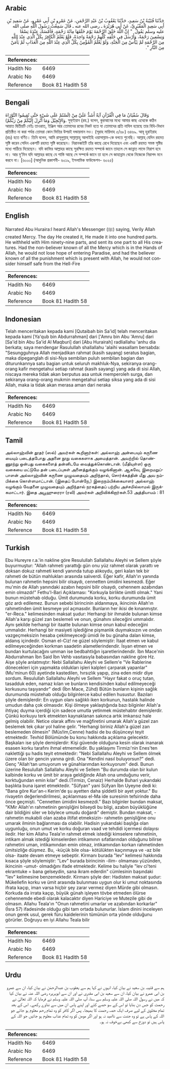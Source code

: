 ## Arabic


<div dir="rtl" lang="ar" style={{fontSize:'larger',backgroundColor:'#f8f9fa',padding:20}}>
حَدَّثَنَا قُتَيْبَةُ بْنُ سَعِيدٍ، حَدَّثَنَا يَعْقُوبُ بْنُ عَبْدِ الرَّحْمَنِ، عَنْ عَمْرِو بْنِ أَبِي عَمْرٍو، عَنْ سَعِيدِ بْنِ أَبِي سَعِيدٍ الْمَقْبُرِيِّ، عَنْ أَبِي هُرَيْرَةَ ـ رضى الله عنه ـ قَالَ سَمِعْتُ رَسُولَ اللَّهِ صلى الله عليه وسلم يَقُولُ ‏ "‏ إِنَّ اللَّهَ خَلَقَ الرَّحْمَةَ يَوْمَ خَلَقَهَا مِائَةَ رَحْمَةٍ، فَأَمْسَكَ عِنْدَهُ تِسْعًا وَتِسْعِينَ رَحْمَةً، وَأَرْسَلَ فِي خَلْقِهِ كُلِّهِمْ رَحْمَةً وَاحِدَةً، فَلَوْ يَعْلَمُ الْكَافِرُ بِكُلِّ الَّذِي عِنْدَ اللَّهِ مِنَ الرَّحْمَةِ لَمْ يَيْأَسْ مِنَ الْجَنَّةِ، وَلَوْ يَعْلَمُ الْمُؤْمِنُ بِكُلِّ الَّذِي عِنْدَ اللَّهِ مِنَ الْعَذَابِ لَمْ يَأْمَنْ مِنَ النَّارِ ‏"‏‏.‏
</div>
<div style={{backgroundColor:'#f8f9fa',padding:20, marginBottom: 10}}><table> <thead> <tr> <th>References:</th> <th></th> </tr> </thead> <tbody><tr><td>Hadith No</td><td>6469</td></tr><tr><td>Arabic No</td><td>6469</td></tr><tr><td>Reference</td><td>Book 81 Hadith 58</td></tr></tbody></table></div>

## Bengali


<div dir="ltr" lang="bn" style={{fontSize:'larger',backgroundColor:'#f8f9fa',padding:20}}>
وَقَالَ سُفْيَانُ مَا فِي الْقُرْآنِ آيَةٌ أَشَدُّ عَلَيَّ مِنْ (لَسْتُمْ عَلَى شَيْءٍ حَتَّى تُقِيمُوا التَّوْرَاةَ وَالإِنْجِيْلَ وَمَا أُنْزِلَ إِلَيْكُمْ مِنْ رَبِّكُمْ). সুফ্ইয়ান (রহ.) বলেন, কুরআনের মধ্যে আমার কাছ এত্থেকে কঠিন আয়াত দ্বিতীয়টি নেইঃ তাওরাত, ইঞ্জিল আর তোমাদের রবের নিকট হতে যা তোমাদের প্রতি নাযিল হয়েছে তার বিধি-বিধান প্রতিষ্ঠিত না করা পর্যন্ত তোমরা কোন ভিত্তির উপরই দন্ডায়মান নও। (সূরাহ মায়িদাহ ৫/৬৮) ৬৪৬৯. আবূ হুরাইরাহ (রাঃ) হতে বর্ণিত। তিনি বলেন, আমি রাসূলুল্লাহ্ সাল্লাল্লাহু আলাইহি ওয়াসাল্লাম-কে বলতে শুনেছি। আল্লাহ্ যেদিন রহমত সৃষ্টি করেন সেদিন একশটি রহমত সৃষ্টি করেছেন। নিরানব্বইটি তাঁর কাছে রেখে দিয়েছেন এবং একটি রহমত সমস্ত সৃষ্টির মধ্যে পাঠিয়ে দিয়েছেন। যদি কাফির আল্লাহর কাছে সুরক্ষিত রহমত সম্পর্কে জানে তাহলে সে জান্নাত লাভে নিরাশ হবে না। আর মু’মিন যদি আল্লাহর কাছে যে শাস্তি আছে সে সম্পর্কে জানে তা হলে সে জাহান্নাম থেকে নিজেকে নিরাপদ মনে করবে না। [৬০০০] (আধুনিক প্রকাশনী- ৬০১৯, ইসলামিক ফাউন্ডেশন- ৬০২৫)
</div>
<div style={{backgroundColor:'#f8f9fa',padding:20, marginBottom: 10}}><table> <thead> <tr> <th>References:</th> <th></th> </tr> </thead> <tbody><tr><td>Hadith No</td><td>6469</td></tr><tr><td>Arabic No</td><td>6469</td></tr><tr><td>Reference</td><td>Book 81 Hadith 58</td></tr></tbody></table></div>

## English


<div dir="ltr" lang="en" style={{fontSize:'larger',backgroundColor:'#f8f9fa',padding:20}}>
Narrated Abu Huraira:I heard Allah's Messenger (ﷺ) saying, Verily Allah created Mercy. The day He created it, He made it into one hundred parts. He withheld with Him ninety-nine parts, and sent its one part to all His creatures. Had the non-believer known of all the Mercy which is in the Hands of Allah, he would not lose hope of entering Paradise, and had the believer known of all the punishment which is present with Allah, he would not consider himself safe from the Hell-Fire
</div>
<div style={{backgroundColor:'#f8f9fa',padding:20, marginBottom: 10}}><table> <thead> <tr> <th>References:</th> <th></th> </tr> </thead> <tbody><tr><td>Hadith No</td><td>6469</td></tr><tr><td>Arabic No</td><td>6469</td></tr><tr><td>Reference</td><td>Book 81 Hadith 58</td></tr></tbody></table></div>

## Indonesian


<div dir="ltr" lang="id" style={{fontSize:'larger',backgroundColor:'#f8f9fa',padding:20}}>
Telah menceritakan kepada kami [Qutaibah bin Sa'id] telah menceritakan kepada kami [Ya'qub bin Abdurrahman] dari ['Amru bin Abu 'Amru] dari [Sa'id bin Abu Sa'id Al Maqburi] dari [Abu Hurairah] radliallahu 'anhu dia berkata; saya mendengar Rasulullah shallallahu 'alaihi wasallam bersabda: "Sesungguhnya Allah menjadikan rahmat (kasih sayang) seratus bagian, maka dipeganglah di sisi-Nya sembilan puluh sembilan bagian dan diturunkannya satu bagian untuk seluruh makhluk-Nya, sekiranya orang-orang kafir mengetahui setiap rahmat (kasih sayang) yang ada di sisi Allah, niscaya mereka tidak akan berputus asa untuk memperoleh surga, dan sekiranya orang-orang mukmin mengetahui setiap siksa yang ada di sisi Allah, maka ia tidak akan merasa aman dari neraka
</div>
<div style={{backgroundColor:'#f8f9fa',padding:20, marginBottom: 10}}><table> <thead> <tr> <th>References:</th> <th></th> </tr> </thead> <tbody><tr><td>Hadith No</td><td>6469</td></tr><tr><td>Arabic No</td><td>6469</td></tr><tr><td>Reference</td><td>Book 81 Hadith 58</td></tr></tbody></table></div>

## Tamil


<div dir="ltr" lang="ta" style={{fontSize:'larger',backgroundColor:'#f8f9fa',padding:20}}>
அல்லாஹ்வின் தூதர் (ஸல்) அவர்கள் கூறினார்கள்: அல்லாஹ் அன்பையும் கருணை யையும் படைத்தபோது அதனை நூறு வகைகளாக அமைத்தான். அவற்றில் தொண்ணூற்று ஒன்பது வகைகளைத் தன்னிடமே வைத்துக்கொண்டான். (மீதியுள்ள) ஒரு வகையை மட்டுமே தன் படைப்புகள் அனைத்துக்கும் வழங்கினான். ஆகவே, இறைமறுப்பாளன் அல்லாஹ்வின் கருணை முழுவதையும் அறிந்தால், சொர்க்கத்தின் மீது அவ நம்பிக்கை கொள்ளமாட்டான். (இதைப் போன்றே,) இறைநம்பிக்கையாளர் அல்லாஹ் வழங்கும் வேதனை முழுவதையும் அறிந்தால் நரகத்தைப் பற்றிய அச்சமில்லாமல் இருக்கமாட்டார். இதை அபூஹுரைரா (ரலி) அவர்கள் அறிவிக்கிறார்கள்.53 அத்தியாயம் : 81
</div>
<div style={{backgroundColor:'#f8f9fa',padding:20, marginBottom: 10}}><table> <thead> <tr> <th>References:</th> <th></th> </tr> </thead> <tbody><tr><td>Hadith No</td><td>6469</td></tr><tr><td>Arabic No</td><td>6469</td></tr><tr><td>Reference</td><td>Book 81 Hadith 58</td></tr></tbody></table></div>

## Turkish


<div dir="ltr" lang="tr" style={{fontSize:'larger',backgroundColor:'#f8f9fa',padding:20}}>
Ebu Hureyre r.a.'in nakline göre Resulullah Sallallahu Aleyhi ve Sellem şöyle buyurmuştur: "Allah rahmeti yarattığı gün onu yüz rahmet olarak yarattı ve doksan dokuz rahmeti kendi yanında tutup alıkoydu, geri kalan tek bir rahmeti de bütün mahlukları arasında salıverdi. Eğer kafir, Allah'ın yanında bulunan rahmetin hepsini bilir olsaydı, cennetten ümidini kesmezdi. Eğer mu'min de Allah yanındaki azabın hepsini bilir olsaydı, cehennem azabından emin olmazdı!" Fethu'l-Bari Açıklaması: "Korkuyla birlikte ümitli olmak." Yani bunun müstehab olduğu. Ümit durumunda korku, korku durumunda ümit göz ardı edilemez. Bunun sebebi birincinin aldanmaya, ikincinin Allah'ın rahmetinden ümit kesmeye yol açmasıdır. Bunların her ikisi de kınanmıştır. "er-Reca." kelimesinden maksat şudur: Herhangi bir ihmalde bulunan kimse Allah'a karşı güzel zan beslemeli ve onun, günahını sileceğini ummalıdır. Aynı şekilde herhangi bir itaatte bulunan kimse onun kabul edeceğini ummalıdır. Herhangi bir masiyeti işlediğine pişmanlık duymaksızın ve ondan vazgeçmeksizin hesaba çekilmeyeceği ümidi ile bu günaha dalan kimse, aldanış içindedir. Osman el-Ciz! ne güzel söylemiştir: İtaat etmen ve kabul edilmeyeceğinden korkman saadetin alametlerindendir. İsyan etmen ve bundan kurtulacağını umman ise bedbahtlığın işaretlerindendir. İbn Mace'nin Abdurrahman İbn Said İbn Vehb vasıtasıyla babasından nakline göre Hz. Aişe şöyle anlatmıştır: Nebi Sallallahu Aleyhi ve Sellem'e "Ve Rablerine dönecekleri için yapmakta oldukları işleri kalpleri çarparak yapanlar"(Mu'minun 60) ayetinde kastedilen, hırsızlık yapıp, zina eden midir diye sordum. Resulullah Sallallahu Aleyhi ve Sellem "Hayır fakat o oruç tutan, tasadduk eden, namaz kılan ve bunların kendisinden kabul edilmeyeceği korkusunu taşıyandır" dedi (İbn Mace, Zühd) Bütün bunların kişinin sağlık durumunda müstehab olduğu bilginlerce kabul edilen husustur. Bazıları şöyle demişlerdir: En uygun olanı sağlıklı iken korkunun, hastalık halinde umudun daha çok olmasıdır. Kişi ölmeye yaklaştığında bazı bilginler Allah'a ihtiyaç duyma içerdiği için sadece umutla yetinmek müstehabtır demişlerdir. Çünkü korkuyu terk etmekten kaynaklanan sakınca artık imkansız hale gelmiş olabilir. Netice olarak affını ve mağfiretini umarak Allah'a güzel zan beslemek tek çıkar yol haline gelir. "Herhangi biriniz Allah'a güzel zan beslemeden ölmesin" (Müs!im,Cenne) hadisi de bu düşünceyi teyit etmektedir. Tevhid Bölümünde bu konu hakkında açıklama gelecektir. Başkaları ise şöyle demişlerdir: Kişi güvende olduğuna kesin olarak inanarak esasen korku tarafını ihmal etmemelidir. Bu yaklaşımı Tirmizı'nin Enes'ten naklettiği şu hadis teyit etmektedir: "Nebi Sallallahu Aleyhi ve Sellem ölmek üzere olan bir gencin yanına girdi. Ona "Kendini nasıl buluyorsun?" dedi. Genç "Allah'tan umuyorum ve günahlarımdan korkuyorum" dedi. Bunun üzerine Resulullah Sallallahu Aleyhi ve Sellem "Bu durumda olan bir kulun kalbinde korku ve ümit bir araya geldiğinde Allah ona umduğunu verir, korktuğundan emin kılar" dedi.(Tirmizı, Cenaiz) Herhalde Buhari yukarıdaki başlıkta buna işaret etmektedir. "Süfyan" yani Süfyan İbn Uyeyne dedi ki: "Bana göre Kur'an-ı Kerim'de şu ayetten daha şiddetli bir ayet yoktur." Bu rivayetin değerlendirilmesi, açıklanması el-Ma ide suresinin tefsirinde daha önce geçmişti. "Cennetten ümidini kesmezdi." Bazı bilginler bundan maksat, "KMir Allah'ın rahmetinin genişliğini bilseydi bu bilgi, azabın büyüklüğüne dair bildiğini siler ve böylece umudu doğardı" demiştir. Bundan maksat, -rahmetin mukabili olan azaba iltifat etmeksizin- rahmetin genişliğine onu umarak ilminin bağlanması da olabilir. Hadisin yukarıdaki başlığa olan uygunluğu, onun umut ve korku doğuran vaad ve tehdidi içermesi dolayısı iledir. Her kim Allahu Teala'ın rahmet etmek istediği kimselere rahmetinin, intikam almak istediği kimselerden intikamının sıfatlarından olduğunu bilirse rahmetini uman, intikamından emin olmaz, intikamından korkan rahmetinden ümitsizliğe düşmez. Bu, -küçük bile olsa- kötülükten kaçınmaya ve -az bile olsa- itaate devam etmeye sebeptir. Kirmanı burada "lev" kelimesi hakkında kısaca şöyle söylemiştir: "Lev" burada birincinin -ilim- olmaması yüzünden, ikincinin -umut- olmadığını ifade etmektedir. Kelime bu haliyle "lev ci'teni ekramtuke = bana gelseydin, sana ikram ederdin" cümlesinin başındaki "lev" kelimesine benzemektedir. Kirmanı şöyle der: Hadisten maksat şudur: Mükellefin korku ve ümit arasında bulunması uygun olur ki umut noktasında ifrata kaçıp, iman varsa hiçbir şey zarar vermez diyen Mürde gibi olmasın. Korkuda da irrata kaçıp, büyük günah işleyen tövbe etmeden ölürse cehennemde ebedi olarak kalacaktır diyen Hariciye ve Mutezile gibi de olmasın. Allahu Teala'ın "Onun rahmetini umarlar ve azabından korkarlar"(İsra 57) ifadesinde olduğu gibi tam ortada bulunurlar. İslam dinini inceleyen onun gerek usul, gerek füru kaidelerinin tümünün orta yönde olduğunu görürler. Doğruyu en iyi Allahu Teala bilir
</div>
<div style={{backgroundColor:'#f8f9fa',padding:20, marginBottom: 10}}><table> <thead> <tr> <th>References:</th> <th></th> </tr> </thead> <tbody><tr><td>Hadith No</td><td>6469</td></tr><tr><td>Arabic No</td><td>6469</td></tr><tr><td>Reference</td><td>Book 81 Hadith 58</td></tr></tbody></table></div>

## Urdu


<div dir="rtl" lang="ur" style={{fontSize:'larger',backgroundColor:'#f8f9fa',padding:20}}>
ہم سے قتیبہ بن سعید نے بیان کیا، انہوں نے کہا ہم سے یعقوب بن عبدالرحمٰن نے بیان کیا، ان سے عمرو بن ابی عمرو نے بیان کیا، ان سے سعید بن ابی مقبری نے اور ان سے ابوہریرہ رضی اللہ عنہ نے بیان کیا کہ میں نے رسول اللہ صلی اللہ علیہ وسلم سے سنا، آپ صلی اللہ علیہ وسلم نے فرمایا کہ اللہ تعالیٰ نے رحمت کو جس دن بنایا تو اس کے سو حصے کئے اور اپنے پاس ان میں سے نناوے رکھے۔ اس کے بعد تمام مخلوق کے لیے صرف ایک حصہ رحمت کا بھیجا۔ پس اگر کافر کو وہ تمام رحم معلوم ہو جائے جو اللہ کے پاس ہے تو وہ جنت سے ناامید نہ ہو اور اگر مومن کو وہ تمام عذاب معلوم ہو جائیں جو اللہ کے پاس ہیں تو دوزخ سے کبھی بےخوف نہ ہو۔
</div>
<div style={{backgroundColor:'#f8f9fa',padding:20, marginBottom: 10}}><table> <thead> <tr> <th>References:</th> <th></th> </tr> </thead> <tbody><tr><td>Hadith No</td><td>6469</td></tr><tr><td>Arabic No</td><td>6469</td></tr><tr><td>Reference</td><td>Book 81 Hadith 58</td></tr></tbody></table></div>